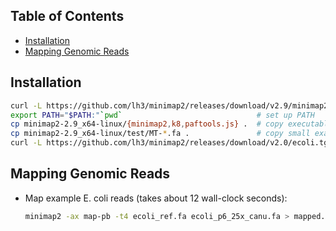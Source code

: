 ## Table of Contents

- [Installation](#install)
- [Mapping Genomic Reads](#map-reads)

## <a name="install"></a>Installation

```sh
curl -L https://github.com/lh3/minimap2/releases/download/v2.9/minimap2-2.9_x64-linux.tar.bz2 | tar jxf -
export PATH="$PATH:"`pwd`                              # set up PATH
cp minimap2-2.9_x64-linux/{minimap2,k8,paftools.js} .  # copy executables
cp minimap2-2.9_x64-linux/test/MT-*.fa .               # copy small examples
curl -L https://github.com/lh3/minimap2/releases/download/v2.0/ecoli.tgz | tar zxf -
```

## <a name="map-reads"></a>Mapping Genomic Reads

* Map example E. coli reads (takes about 12 wall-clock seconds):
  ```sh
  minimap2 -ax map-pb -t4 ecoli_ref.fa ecoli_p6_25x_canu.fa > mapped.sam
  ```
